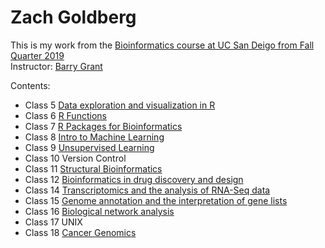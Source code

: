 # Zach Goldberg
This is my work from the [Bioinformatics course at UC San Deigo from Fall Quarter 2019](https://bioboot.github.io/bggn213_F19/) </br> Instructor: [Barry Grant](http://thegrantlab.org/)

Contents:
- Class 5 [Data exploration and visualization in R](https://github.com/zachgoldberg10/bggn213/blob/master/Class05/Class05.md)
- Class 6 [R Functions](https://github.com/zachgoldberg10/bggn213/blob/master/Class06/class06.md)
- Class 7 [R Packages for Bioinformatics](https://github.com/zachgoldberg10/bggn213/blob/master/Class07/Class07.md)
- Class 8 [Intro to Machine Learning](https://github.com/zachgoldberg10/bggn213/blob/master/Class08/Class08.md)
- Class 9 [Unsupervised Learning](https://github.com/zachgoldberg10/bggn213/blob/master/Class09/Class09.md)
- Class 10 Version Control
- Class 11 [Structural Bioinformatics](https://github.com/zachgoldberg10/bggn213/blob/master/class11/class11.md)
- Class 12 [Bioinformatics in drug discovery and design](https://github.com/zachgoldberg10/bggn213/blob/master/class12/Class12.md)
- Class 14 [Transcriptomics and the analysis of RNA-Seq data](https://github.com/zachgoldberg10/bggn213/blob/master/Class14/Class14.md)
- Class 15 [Genome annotation and the interpretation of gene lists](https://github.com/zachgoldberg10/bggn213/blob/master/Class15/Class15.md)
- Class 16 [Biological network analysis](https://github.com/zachgoldberg10/bggn213/blob/master/Class16/Class16.Rmd)
- Class 17 UNIX
- Class 18 [Cancer Genomics](https://github.com/zachgoldberg10/bggn213/blob/master/Class18/Class18.Rmd)


